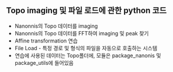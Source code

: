 ## Topo imaging 및 파일 로드에 관한 python 코드
- Nanonnis의 Topo 데이터를 imaging
- Nanonnis의 Topo 데이터를 FFT하여 imaging 및 peak 찾기
- Affine transformation 연습
- File Load - 특정 경로 및 형식의 파일을 자동으로 호출하는 시스템
- 연습에 사용된 데이터는 Topo폴더에, 모듈은 package_nanonis 및 package_utils에 들어있음
